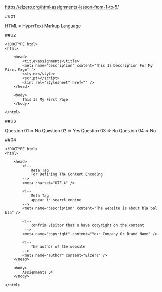 https://elzero.org/html-assignments-lesson-from-1-to-5/

##01

HTML = HyperText Markup Language.


##02

```
<!DOCTYPE html>
<html>

    <head>
        <title>assignments</title>
        <meta name="description" content="This Is Description For My First Page" />
        <style></style>
        <script></script>
        <link rel="stylesheet" href="" />
    </head>

    <body>
        This Is My First Page
    </body>

</html>
```

##03

Question 01 => No
Question 02 => Yes
Question 03 => No
Question 04 => No

##04

```
<!DOCTYPE html>
<html>

    <head>
        <!--
            Meta Tag
            For Defining The Content Encoding
        -->
        <meta charset="UTF-8" />

        <!--
            Meta Tag
            appear in search engine
        -->
        <meta name="description" content="The website is about bla bal bla" />

        <!--
            confrim visitor that u have copyright on the content
         -->
        <meta name="copyright" content="Your Company Or Brand Name" />

        <!--
            The author of the website
        -->
        <meta name="author" content="Elzero" />
    </head>

    <body>
        Assignments 04
    </body>

</html>
```